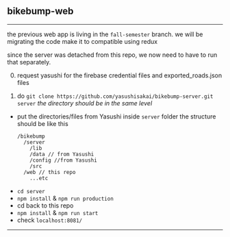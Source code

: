 ## bikebump-web
---
the previous web app is living in the ```fall-semester``` branch.
we will be migrating the code make it to compatible using redux

since the server was detached from this repo, we now need to
have to run that separately.

0. request yasushi for the firebase credential files and exported_roads.json files

1. do ```git clone https://github.com/yasushisakai/bikebump-server.git server``` 
*the directory should be in the same level*
- put the directories/files from Yasushi inside ```server``` folder
  the structure should be like this
  ```
  /bikebump
    /server
      /lib
      /data // from Yasushi
      /config //from Yasushi
      /src
    /web // this repo
      ...etc
  ```
- ```cd server```
- ```npm install``` & ```npm run production```
- cd back to this repo
- ```npm install``` & ```npm run start```
- check ```localhost:8081/```

---

